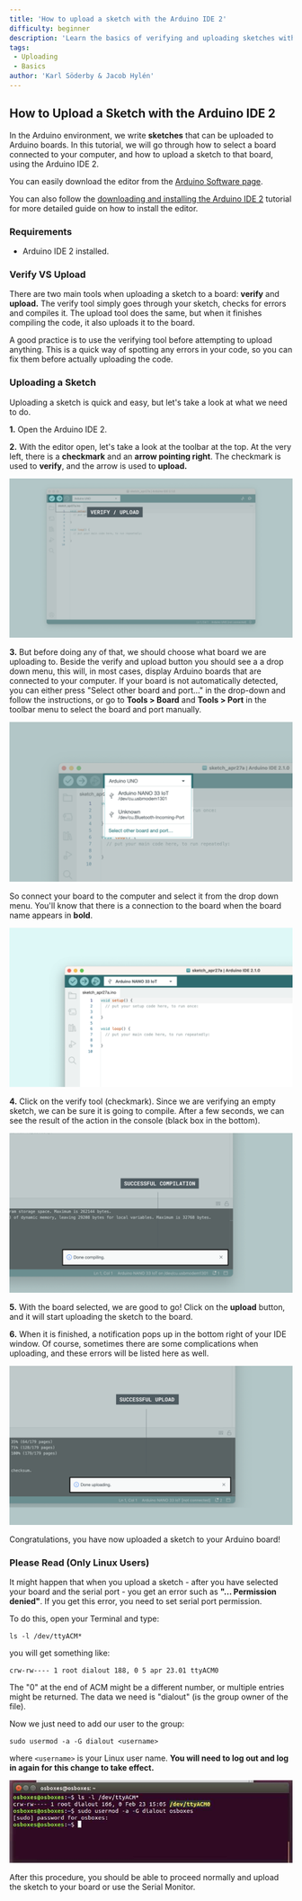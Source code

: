 ```yaml
---
title: 'How to upload a sketch with the Arduino IDE 2'
difficulty: beginner
description: 'Learn the basics of verifying and uploading sketches with the new IDE 2.'
tags:
 - Uploading
 - Basics
author: 'Karl Söderby & Jacob Hylén'
---
```


## How to Upload a Sketch with the Arduino IDE 2

In the Arduino environment, we write **sketches** that can be uploaded to Arduino boards. In this tutorial, we will go through how to select a board connected to your computer, and how to upload a sketch to that board, using the Arduino IDE 2.

You can easily download the editor from the [Arduino Software page](https://www.arduino.cc/en/software). 

You can also follow the [downloading and installing the Arduino IDE 2](./ide-v2-downloading-and-installing) tutorial for more detailed guide on how to install the editor.

### Requirements

- Arduino IDE 2 installed. 

### Verify VS Upload

There are two main tools when uploading a sketch to a board: **verify** and **upload.** The verify tool simply goes through your sketch, checks for errors and compiles it. The upload tool does the same, but when it finishes compiling the code, it also uploads it to the board.

A good practice is to use the verifying tool before attempting to upload anything. This is a quick way of spotting any errors in your code, so you can fix them before actually uploading the code. 

### Uploading a Sketch

Uploading a sketch is quick and easy, but let's take a look at what we need to do. 

**1.** Open the Arduino IDE 2. 

**2.** With the editor open, let's take a look at the toolbar at the top. At the very left, there is a **checkmark** and an **arrow pointing right**. The checkmark is used to **verify**, and the arrow is used to **upload.** 

![Verifying and uploading buttons.](assets/uploading-a-sketch-img01.png)

**3.** But before doing any of that, we should choose what board we are uploading to. Beside the verify and upload button you should see a a drop down menu, this will, in most cases, display Arduino boards that are connected to your computer. If your board is not automatically detected, you can either press "Select other board and port..." in the drop-down and follow the instructions, or go to **Tools > Board** and **Tools > Port** in the toolbar menu to select the board and port manually.

![Selecting the board.](assets/uploading-a-sketch-img03.png)

So connect your board to the computer and select it from the drop down menu. You'll know that there is a connection to the board when the board name appears in **bold**.

![Selecting the board.](assets/uploading-a-sketch-img03.5.png)

**4.** Click on the verify tool (checkmark). Since we are verifying an empty sketch, we can be sure it is going to compile. After a few seconds, we can see the result of the action in the console (black box in the bottom). 

![Successful compilation printed in the console.](assets/uploading-a-sketch-img02.png)

**5.** With the board selected, we are good to go! Click on the **upload** button, and it will start uploading the sketch to the board. 

**6.** When it is finished, a notification pops up in the bottom right of your IDE window. Of course, sometimes there are some complications when uploading, and these errors will be listed here as well.

![Successful upload printed in the console.](assets/uploading-a-sketch-img04.png)

Congratulations, you have now uploaded a sketch to your Arduino board!

### Please Read (Only Linux Users)

It might happen that when you upload a sketch - after you have selected your board and the serial port - you get an error such as **"... Permission denied"**. If you get this error, you need to set serial port permission.

To do this, open your Terminal and type:

```
ls -l /dev/ttyACM*
```

you will get something like:

```
crw-rw---- 1 root dialout 188, 0 5 apr 23.01 ttyACM0
```

The "0" at the end of ACM might be a different number, or multiple entries might be returned. The data we need is "dialout" (is the group owner of the file).

Now we just need to add our user to the group:

```
sudo usermod -a -G dialout <username>
```

where `<username>` is your Linux user name. **You will need to log out and log in again for this change to take effect.**

![Adding user to the group.](assets/Ubuntu_Serial.jpeg)

After this procedure, you should be able to proceed normally and upload the sketch to your board or use the Serial Monitor.
